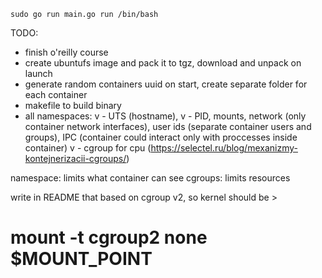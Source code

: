 `sudo go run main.go run /bin/bash`

TODO:
- finish o'reilly course
- create ubuntufs image and pack it to tgz, download and unpack on launch
- generate random containers uuid on start, create separate folder for each container
- makefile to build binary
- all namespaces:
  v - UTS (hostname),
  v - PID,
  mounts,
  network (only container network interfaces),
  user ids (separate container users and groups),
  IPC (container could interact only with proccesses inside container)
v - cgroup for cpu (https://selectel.ru/blog/mexanizmy-kontejnerizacii-cgroups/)

namespace: limits what container can see
cgroups: limits resources

write in README that based on cgroup v2, so kernel should be >

# mount -t cgroup2 none $MOUNT_POINT
